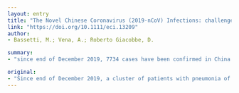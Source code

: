 ```yaml
---
layout: entry
title: "The Novel Chinese Coronavirus (2019-nCoV) Infections: challenges for fighting the storm"
link: "https://doi.org/10.1111/eci.13209"
author:
- Bassetti, M.; Vena, A.; Roberto Giacobbe, D.

summary:
- "since end of December 2019, 7734 cases have been confirmed in China. 90 cases have also been cumulatively reported from Taiwan, Thailand, Vietnam, Malaysia, Nepal, Sri Lanka, Cambodia, Japan, Singapore, Republic of Korea, United Arab Emirate, United States, The Philippines, India, Australia, Canada, Finland, France, and Germany. The case rate fatality is 2."

original:
- "Since end of December 2019, a cluster of patients with pneumonia of unknown origin was reported from Wuhan, Hubei province, China. They shared a connection with the Huanan South China Seafood Market in Wuhan, and now it has been confirmed that the disease is caused by a novel coronavirus (provisionally named 2019-nCoV). As of today (30 January 2020), 7734 cases have been confirmed in China, and 90 cases have also been cumulatively reported from Taiwan, Thailand, Vietnam, Malaysia, Nepal, Sri Lanka, Cambodia, Japan, Singapore, Republic of Korea, United Arab Emirate, United States, The Philippines, India, Australia, Canada, Finland, France, and Germany (Finland, France and Germany are the only European countries in which cases [n= 1, n = 5, and n = 4, respectively] have been reported up to date). According to the released news, the case rate fatality is 2.2% (170/7824)."
---
```


